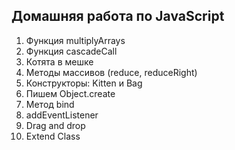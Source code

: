 ## Домашняя работа по JavaScript

1. Функция multiplyArrays
2. Функция cascadeCall
3. Котята в мешке
4. Методы массивов (reduce, reduceRight)
5. Конструкторы: Kitten и Bag
6. Пишем Object.create
7. Метод bind
8. addEventListener
9. Drag and drop
10. Extend Class
